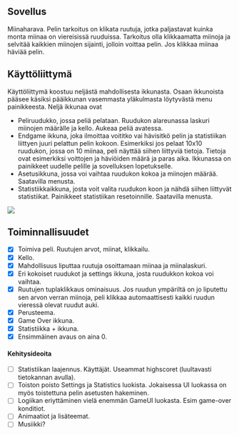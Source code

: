 ## Sovellus
Miinaharava. Pelin tarkoitus on klikata ruutuja, jotka paljastavat kuinka monta miinaa on viereisissä ruuduissa. Tarkoitus olla klikkaamatta miinoja ja selvitää kaikkien miinojen sijainti, jolloin voittaa pelin. Jos klikkaa miinaa häviää pelin. 
## Käyttöliittymä
Käyttöliittymä koostuu neljästä mahdollisesta ikkunasta. Osaan ikkunoista pääsee käsiksi pääikkunan vasemmasta yläkulmasta löytyvästä menu painikkeesta. Neljä ikkunaa ovat

- Peliruudukko, jossa peliä pelataan. Ruudukon alareunassa laskuri miinojen määrälle ja kello. Aukeaa peliä avatessa.
- Endgame ikkuna, joka ilmoittaa voititko vai hävisitkö pelin ja statistiikan liittyen juuri pelattun pelin kokoon. Esimerkiksi jos pelaat 10x10 ruudukon, jossa on 10 miinaa, peli näyttää siihen liittyviä tietoja. Tietoja ovat esimerkiksi voittojen ja häviöiden määrä ja paras aika. Ikkunassa on painikkeet uudelle pelille ja sovelluksen lopetukselle.
- Asetusikkuna, jossa voi vaihtaa ruudukon kokoa ja miinojen määrää. Saatavilla menusta.
- Statistiikkaikkuna, josta voit valita ruudukon koon ja nähdä siihen liittyvät statistiikat. Painikkeet statistiikan resetoinnille. Saatavilla menusta.

<img src="https://github.com/ElomaaTapio/ot-harjoitustyo/blob/main/dokumentaatio/kuvat/Scan.jpg">

## Toiminnallisuudet
 - [X] Toimiva peli. Ruutujen arvot, miinat, klikkailu. 
 - [X] Kello.
 - [x] Mahdollisuus liputtaa ruutuja osoittamaan miinaa ja miinalaskuri.
 - [x] Eri kokoiset ruudukot ja settings ikkuna, josta ruudukkon kokoa voi vaihtaa.
 - [X] Ruutujen tuplaklikkaus ominaisuus. Jos ruudun ympäriltä on jo liputettu sen arvon verran miinoja, peli klikkaa automaattisesti kaikki ruudun vieressä olevat ruudut auki.
 - [x] Perusteema. 
 - [X] Game Over ikkuna.
 - [X] Statistiikka + ikkuna.
 - [X] Ensimmäinen avaus on aina 0.
 #### Kehitysideoita
 - [ ] Statistiikan laajennus. Käyttäjät. Useammat highscoret (luultavasti tietokannan avulla).
 - [ ] Toiston poisto Settings ja Statistics luokista. Jokaisessa UI luokassa on myös toistettuna pelin asetusten hakeminen.
 - [ ] Logiikan eriyttäminen vielä enemmän GameUI luokasta. Esim game-over konditiot. 
 - [ ] Animaatiot ja lisäteemat.
 - [ ] Musiikki?
